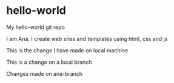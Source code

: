 # hello-world
My hello-world git repo

I am Ana. I create web sites and templates using html, css and js

This is the change I have made on local machine

This is a change on a local branch

Changes made on ana-branch
